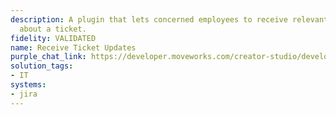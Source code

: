 ```yaml
---
description: A plugin that lets concerned employees to receive relevant communications
  about a ticket.
fidelity: VALIDATED
name: Receive Ticket Updates
purple_chat_link: https://developer.moveworks.com/creator-studio/developer-tools/purple-chat-builder/?workspace=%7B%22title%22%3A%22My+Workspace%22%2C%22botSettings%22%3A%7B%22name%22%3A%22%22%2C%22imageUrl%22%3A%22%22%7D%2C%22mocks%22%3A%5B%7B%22id%22%3A5410%2C%22title%22%3A%22New+Mock%22%2C%22transcript%22%3A%7B%22messages%22%3A%5B%7B%22from%22%3A%22ANNOTATION%22%2C%22text%22%3A%22Monitors+Jira+ticket+updates+for+IT-related+issues%22%7D%2C%7B%22from%22%3A%22BOT%22%2C%22text%22%3A%22%3Cp%3EStatus+update+for+Jira+Ticket+IT-321%3A+%27Email+System+Downtime%27%3C%2Fp%3E%22%2C%22cards%22%3A%5B%7B%22title%22%3A%22%3Cp%3ENew+Status%3A+Investigating%3C%2Fp%3E%22%2C%22text%22%3A%22%3Cp%3E%3Cb%3EUpdated+by%3A%3C%2Fb%3E+Taylor+Chen%3Cbr%3E%3Cb%3EComment%3A%3C%2Fb%3E+Initial+investigation+started.+Checking+server+logs.%3C%2Fp%3E%22%7D%5D%7D%2C%7B%22from%22%3A%22BOT%22%2C%22text%22%3A%22%3Cp%3ENew+comment+on+Jira+Ticket+IT-321%3A+%27Email+System+Downtime%27%3C%2Fp%3E%22%2C%22cards%22%3A%5B%7B%22title%22%3A%22%3Cp%3EComment+Details%3C%2Fp%3E%22%2C%22text%22%3A%22%3Cp%3E%3Cb%3EComment+by%3A%3C%2Fb%3E+Morgan+Smith%3Cbr%3E%3Cb%3EComment%3A%3C%2Fb%3E+Found+error+logs+related+to+authentication+failures.+Further+analysis+required.%3C%2Fp%3E%22%7D%5D%7D%5D%2C%22settings%22%3A%7B%22colorStyle%22%3A%22LIGHT%22%2C%22startTime%22%3A%2211%3A43%2BAM%22%2C%22defaultPerson%22%3A%22GWEN%22%2C%22editable%22%3Atrue%2C%22botName%22%3A%22%22%2C%22botImageUrl%22%3A%22%22%7D%7D%7D%5D%7D
solution_tags:
- IT
systems:
- jira
---
```

